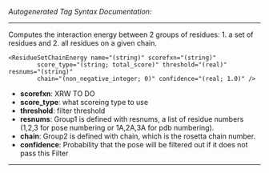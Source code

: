 _Autogenerated Tag Syntax Documentation:_

---
Computes the interaction energy between 2 groups of residues: 1. a set of residues and 2. all residues on a given chain.

```
<ResidueSetChainEnergy name="(string)" scorefxn="(string)"
        score_type="(string; total_score)" threshold="(real)" resnums="(string)"
        chain="(non_negative_integer; 0)" confidence="(real; 1.0)" />
```

-   **scorefxn**: XRW TO DO
-   **score_type**: what scoreing type to use
-   **threshold**: filter threshold
-   **resnums**: Group1 is defined with resnums, a list of residue numbers (1,2,3 for pose numbering or 1A,2A,3A for pdb numbering).
-   **chain**: Group2 is defined with chain, which is the rosetta chain number.
-   **confidence**: Probability that the pose will be filtered out if it does not pass this Filter

---
